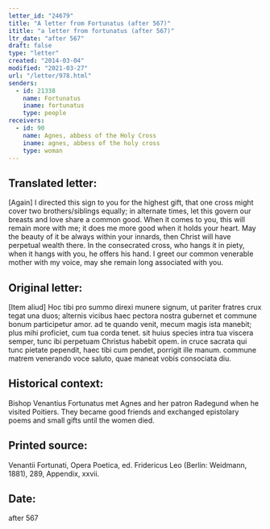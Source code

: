 ```yaml
---
letter_id: "24679"
title: "A letter from Fortunatus (after 567)"
ititle: "a letter from fortunatus (after 567)"
ltr_date: "after 567"
draft: false
type: "letter"
created: "2014-03-04"
modified: "2021-03-27"
url: "/letter/978.html"
senders:
  - id: 21338
    name: Fortunatus
    iname: fortunatus
    type: people
receivers:
  - id: 90
    name: Agnes, abbess of the Holy Cross
    iname: agnes, abbess of the holy cross
    type: woman
---
```

<h2> Translated letter:</h2>[Again]
I directed this sign to you for the highest gift,
that one cross might cover two brothers/siblings equally;
in alternate times, let this govern our breasts
and love share a common good.
When it comes to you, this will remain more with me;
it does me more good when it holds your heart.
May the beauty of it be always within your innards,
then Christ will have perpetual wealth there.
In the consecrated cross, who hangs it in piety,
when it hangs with you, he offers his hand.
I greet our common venerable mother with my voice,
may she remain long associated with you.
<h2 class="mt-4"> Original letter:</h2>[Item aliud]
Hoc tibi pro summo direxi munere signum,
ut pariter fratres crux tegat una duos;
alternis vicibus haec pectora nostra gubernet
et commune bonum participetur amor.
ad te quando venit, mecum magis ista manebit;
plus mihi proficiet, cum tua corda tenet.
sit huius species intra tua viscera semper,
tunc ibi perpetuam Christus habebit opem.
in cruce sacrata qui tunc pietate pependit,
haec tibi cum pendet, porrigit ille manum.
commune matrem venerando voce saluto,
quae maneat vobis consociata diu.
<h2 class="mt-4"> Historical context:</h2>Bishop Venantius Fortunatus met Agnes and her patron Radegund when he visited Poitiers. They became good friends and exchanged epistolary poems and small gifts until the women died.
<h2 class="mt-4"> Printed source:</h2>Venantii Fortunati, Opera Poetica, ed. Fridericus Leo (Berlin:  Weidmann, 1881), 289, Appendix, xxvii.
<h2 class="mt-4"> Date:</h2>after 567